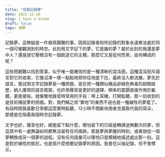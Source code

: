 ```yaml
---
title: "想要記錄夢"
date: 2022-12-26
slug: I have a dream
draft: false
tags: 捕夢
---
```


記錄夢，這無疑是一件極爲艱難的事，因爲記錄者和所記錄的對象永遠無法處於同一個可被觀測到的時空。此刻用文字記下的夢，它是誰的夢？屬於此刻的我還是夢中人？還是說它壓根沒有一個創造它的主體，那麼它又是從何而來，由何構成的呢？

這些問題難以找到答案，似乎唯一能確信的是一種清晰的混沌感。這種混沌拒斥語言對它的收束，它像沼澤一樣一點點地把你往地底下拉，最終沒入軟流層。夢先於語言。嘗試用文字記錄夢是一種把戲，是在把一種類似癮品卻綠色無毒的超驗經歷，納入庸常的語言框架。也許用聲音是更好的選擇，頻率的震顫直接作用於軀體，更直接些。就像實地錄音時常用的手段：帶上耳機，打開監聽，那一刻收到的是技術捕捉夢的把戲。對，我們稱之爲“實地”的東西不過也是一種線性的夢罷了。有段時間我喜歡日常都這麼實時監聽，12小時不間斷地用麥克風取代我的耳朵，那便是在隔着兩個時空記錄夢。

文字也好，聲音也好，總能留下點什麼，哪怕留下的已經是轉譯過無數次的夢，但這其中有一處無論如何都無法留有任何痕跡。那是夢與夢醒的時刻，或者說從一個夢轉換成另一個夢的過程。沒有任何語彙可以哪怕只是模糊地描述處出那一刻。這是對於線性的抵抗，也是爲什麼想要記錄夢的原因。我會在以後記錄，但不會標示。
